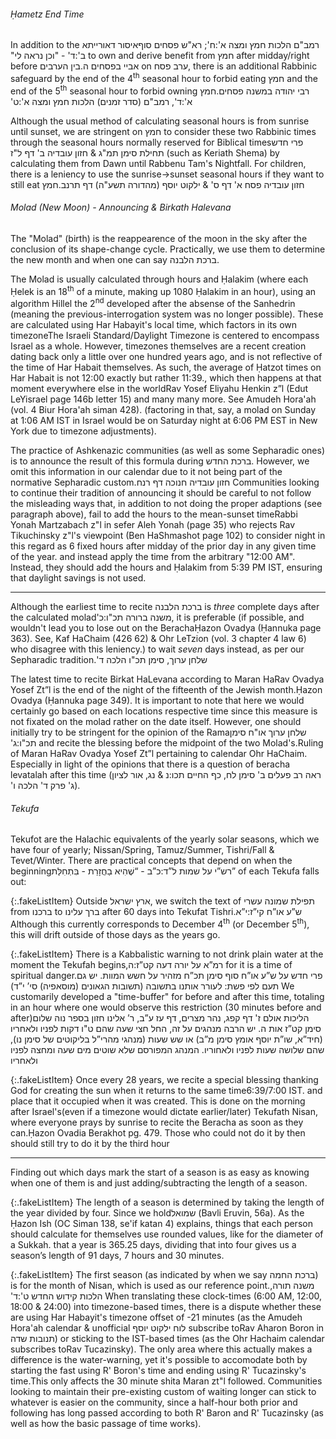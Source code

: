 ###### Ḥametz End Time

In addition to the <span style="unicode-bidi: plaintext;">איסור דאורייתא</span><span class="footnote"><span style="unicode-bidi: plaintext;">רמב"ם הלכות חמץ ומצה א':ח'; רא"ש פסחים סוף ב':ד' - "וכן נראה לי"</span></span> to own and derive benefit from חמץ after midday/right before בין הערבים<span class="footnote"><span style="unicode-bidi: plaintext;">אביי בפסחים ה.</span></span> on ערב פסח, there is an additional Rabbinic safeguard by the end of the 4<sup>th</sup> seasonal hour to forbid eating חמץ and the end of the 5<sup>th</sup> seasonal hour to forbid owning <span style="unicode-bidi: plaintext;">חמץ</span>.<span class="footnote"><span style="unicode-bidi: plaintext;">רבי יהודה במשנה פסחים א':ד', רמב"ם (סדר זמנים) הלכות חמץ ומצה א':ט'</span></span>

Although the usual method of calculating seasonal hours is from sunrise until sunset, we are stringent on חמץ to consider these two Rabbinic times through the seasonal hours normally reserved for Biblical times<span class="footnote">פרי חדש תחילת סימן תמ"ג & חזון עובדיה ב' דף ל"ז</span> (such as Keriath Shema) by calculating them from Dawn until Rabbenu Tam's Nightfall. For children, there is a leniency to use the sunrise->sunset seasonal hours if they want to still eat <span style="unicode-bidi: plaintext;">חמץ</span>.<span class="footnote">חזון עובדיה פסח א' דף ס' & ילקוט יוסף (מהדורה תשע"ה) דף תרנב</span>

###### Molad (New Moon) - Announcing & Birkath Halevana

The "Molad" (birth) is the reappearence of the moon in the sky after the conclusion of its shape-change cycle. Practically, we use them to determine the new month and when one can say <span style="unicode-bidi: plaintext;">ברכת הלבנה</span>.

The Molad is usually calculated through hours and Ḥalakim (where each Ḥelek is an 18<sup>th</sup> of a minute, making up 1080 Ḥalakim in an hour), using an algorithm Hillel the 2<sup>nd</sup> developed after the absense of the Sanhedrin (meaning the previous-interrogation system was no longer possible). These are calculated using Har Habayit's local time, which factors in its own timezone<span class="footnote">The Israeli Standard/Daylight Timezone is centered to encompass Israel as a whole. However, timezones themselves are a recent creation dating back only a little over one hundred years ago, and is not reflective of the time of Har Habait themselves. As such, the average of Ḥatzot times on Har Habait is not 12:00 exactly but rather 11:39.</span>, which then happens at that moment everywhere else in the world<span class="footnote">Rav Yosef Eliyahu Henkin z”l (Edut LeYisrael page 146b letter 15) and many many more. See Amudeh Hora'ah (vol. 4 Biur Hora'ah siman 428).</span> (factoring in that, say, a molad on Sunday at 1:06 AM IST in Israel would be on Saturday night at 6:06 PM EST in New York due to timezone adjustments).

The practice of Ashkenazic communities (as well as some Sepharadic ones) is to announce the result of this formula during ברכת החדש. However, we omit this information in our calendar due to it not being part of the normative Sepharadic custom.<span class="footnote">חזון עובדיה חנוכה דף רנח</span> Communities looking to continue their tradition of announcing it should be careful to not follow the misleading ways that, in addition to not doing the proper adaptions (see paragraph above), fail to add the hours to the mean-sunset time<span class="footnote">Rabbi Yonah Martzabach z"l in sefer Aleh Yonah (page 35) who rejects Rav Tikuchinsky z"l's viewpoint (Ben HaShmashot page 102) to consider night in this regard as 6 fixed hours after midday of the prior day in any given time of the year.</span> and instead apply the time from the arbitrary "12:00 AM". Instead, they should add the hours and Ḥalakim from 5:39 PM IST, ensuring that daylight savings is not used.

---

Although the earliest time to recite ברכת הלבנה is <i>three</i> complete days after the calculated molad<span class="footnote"><span style="unicode-bidi: plaintext;">משנה ברורה תכ"ו:כ'</span></span>, it is preferable (if possible, and wouldn't lead you to lose out on the Beracha<span class="footnote">Ḥazon Ovadya (Ḥannuka page 363). See, Kaf HaChaim (426 62) & Ohr LeTzion (vol. 3 chapter 4 law 6) who disagree with this leniency.</span>) to wait <i>seven</i> days instead, as per our Sepharadic tradition.<span class="footnote"><span style="unicode-bidi: plaintext;">שלחן ערוך, סימן תכ"ו הלכה ד'</span></span>

The latest time to recite Birkat HaLevana according to Maran HaRav Ovadya Yosef Zt”l is the end of the night of the fifteenth of the Jewish month.<span class="footnote">Ḥazon Ovadya (Ḥannuka page 349). It is important to note that here we would certainly go based on each locations respective time since this measure is not fixated on the molad rather on the date itself.</span> However, one should initially try to be stringent for the opinion of the Rama<span class="footnote"><span style="unicode-bidi: plaintext;">שלחן ערוך או"ח סימן תכ"ו:ג'</span></span> and recite the blessing before the midpoint of the two Molad's.<span class="footnote">Ruling of Maran HaRav Ovadya Yosef Zt”l pertaining to calendar Ohr HaChaim. Especially in light of the opinions that there is a question of beracha levatalah after this time (<span style="unicode-bidi: plaintext;">ראה רב פעלים ב' סימן לח, כף החיים תכו:נ & נג, אור לציון ג' פרק ד' הלכה ו'</span>).</span>

###### Tekufa

Tekufot are the Halachic equivalents of the yearly solar seasons, which we have four of yearly; Nissan/Spring, Tamuz/Summer, Tishri/Fall & Tevet/Winter. There are practical concepts that depend on when the beginning<span class="footnote">רש”י על שמות ל”ד:כ”ב - “שֶׁהִיא בַחֲזָרַת - בִּתְחִלַּת”</span> of each Tekufa falls out:

{:.fakeListItem}
Outside ארץ ישראל, we switch the text of תפילת שמונה עשרי from ברכנו to ברך עלינו after 60 days into Tekufat Tishri.<span class="footnote">ש”ע או”ח קי”ז:י”א</span> Although this currently corresponds to December 4<sup>th</sup> (or December 5<sup>th</sup>), this will drift outside of those days as the years go.

{:.fakeListItem}
There is a Kabbalistic warning to not drink plain water at the moment the Tekufah begins,<span class="footnote">רמ”א על יורה דעה קט”ז:ה</span> for it is a time of spiritual danger.<span class="footnote">פרי חדש על ש”ע או”ח סוף סימן תכ”ח מזהיר על חשש המוות. יש גם תעם לפי פשת: לעורר אותנו בתשובה (תשובות הגאונים (מוסאפיה) סי’ י”ד)</span> We customarily developed a "time-buffer" for before and after this time, totaling in an hour where one would observe this restriction (30 minutes before and after)<span class="footnote">הליכות אולם ז' דף קפג, נהר מצרים, דף עז ע”ב, ר’ אלינו חזון בספר נוה שלום סימן קט”ז אות ה. יש הרבה מנהגים על זה, החל חצי שעה שהם ט"ו דקות לפניו ולאחריו (חיד”א, שו”ת יוסף אומץ סימן מ”ב) או שש שעות (מנהגי מהרי”ל בליקוטים של סימן נו), שהם שלושה שעות לפניו ולאחוריו. המנהג המפורסם שלא שוטים מים שעה ומחצה לפניו ולאחריו</span>

{:.fakeListItem}
Once every 28 years, we recite a special blessing thanking God for creating the sun when it returns to the same time<span class="footnote">6:39/7:00 IST.</span> and place that it occupied when it was created. This is done on the morning after Israel's<span class="footnote">(even if a timezone would dictate earlier/later)</span> Tekufath Nisan, where everyone prays by sunrise to recite the Beracha as soon as they can.<span class="footnote">Ḥazon Ovadia Berakhot pg. 479. Those who could not do it by then should still try to do it by the third hour</span>

----

Finding out which days mark the start of a season is as easy as knowing when one of them is and just adding/subtracting the length of a season.

{:.fakeListItem}
The length of a season is determined by taking the length of the year divided by four. Since we hold<span class="footnote">שמואל (Bavli Eruvin, 56a). As the Ḥazon Ish (OC Siman 138, se'if katan 4) explains, things that each person should calculate for themselves use rounded values, like for the diameter of a Sukkah.</span> that a year is 365.25 days, dividing that into four gives us a season’s length of 91 days, 7 hours and 30 minutes.

{:.fakeListItem}
The first season (as indicated by when we say ברכת החמה) is for the month of Nisan, which is used as our reference point.<span class="footnote"><span style="unicode-bidi: plaintext;">משנה תורה, הלכות קידוש החדש ט':ד'</span></span> When translating these clock-times (6:00 AM, 12:00, 18:00 & 24:00) into timezone-based times, there is a dispute whether these are using Har Habayit's timezone offset of -21 minutes (as the Amudeh Hora'ah calendar & unofficial לוח ילקוט יוסף subscribe to<span class="footnote">Rav Aharon Boron in תנובות שדה</span>) or sticking to the IST-based times (as the Ohr Hachaim calendar subscribes to<span class="footnote">Rav Tucazinsky</span>). The only area where this actually makes a difference is the water-warning, yet it's possible to accomodate both by starting the fast using R' Boron's time and ending using R' Tucazinsky's time.<span class="footnote">This only affects the 30 minute shita Maran zt"l followed. Communities looking to maintain their pre-existing custom of waiting longer can stick to whatever is easier on the community, since a half-hour both prior and following has long passed according to both R' Baron and R' Tucazinsky (as well as how the basic passage of time works).</span>